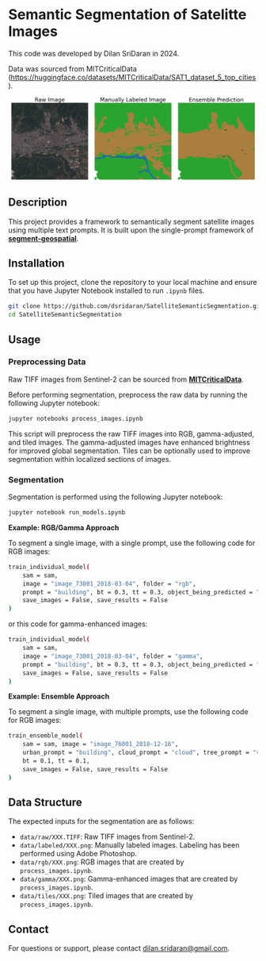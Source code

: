 # Semantic Segmentation of Satelitte Images

This code was developed by Dilan SriDaran in 2024.

Data was sourced from MITCriticalData (https://huggingface.co/datasets/MITCriticalData/SAT1_dataset_5_top_cities). 

![Logo](images/example.png "Ex")

## Description
This project provides a framework to semantically segment satellite images using multiple text prompts. It is built upon the single-prompt framework of [**segment-geospatial**](https://samgeo.gishub.org/text_sam/#samgeo.text_sam.LangSAM.predict).

## Installation
To set up this project, clone the repository to your local machine and ensure that you have Jupyter Notebook installed to run `.ipynb` files.

```bash
git clone https://github.com/dsridaran/SatelliteSemanticSegmentation.git
cd SatelliteSemanticSegmentation
```

## Usage

### Preprocessing Data

Raw TIFF images from Sentinel-2 can be sourced from [**MITCriticalData**](https://huggingface.co/MITCriticalData).

Before performing segmentation, preprocess the raw data by running the following Jupyter notebook:

```bash
jupyter notebooks process_images.ipynb
```

This script will preprocess the raw TIFF images into RGB, gamma-adjusted, and tiled images. The gamma-adjusted images have enhanced brightness for improved global segmentation. Tiles can be optionally used to improve segmentation within localized sections of images.

### Segmentation

Segmentation is performed using the following Jupyter notebook:

```bash
jupyter notebook run_models.ipynb
```

**Example: RGB/Gamma Approach**

To segment a single image, with a single prompt, use the following code for RGB images:

```bash
train_individual_model(
    sam = sam,
    image = "image_73001_2018-03-04", folder = "rgb",
    prompt = "building", bt = 0.3, tt = 0.3, object_being_predicted = "Urban",
    save_images = False, save_results = False
)
```

or this code for gamma-enhanced images:

```bash
train_individual_model(
    sam = sam,
    image = "image_73001_2018-03-04", folder = "gamma",
    prompt = "building", bt = 0.3, tt = 0.3, object_being_predicted = "Urban",
    save_images = False, save_results = False
)
```

**Example: Ensemble Approach**

To segment a single image, with multiple prompts, use the following code for RGB images:

```bash
train_ensemble_model(
    sam = sam, image = "image_76001_2018-12-16",
    urban_prompt = "building", cloud_prompt = "cloud", tree_prompt = "vegetation", water_prompt = "",
    bt = 0.1, tt = 0.1,
    save_images = False, save_results = False
)
```

## Data Structure

The expected inputs for the segmentation are as follows:

- ```data/raw/XXX.TIFF```: Raw TIFF images from Sentinel-2.
- ```data/labeled/XXX.png```: Manually labeled images. Labeling has been performed using Adobe Photoshop.
- ```data/rgb/XXX.png```: RGB images that are created by ```process_images.ipynb```.
- ```data/gamma/XXX.png```: Gamma-enhanced images that are created by ```process_images.ipynb```.
- ```data/tiles/XXX.png```: Tiled images that are created by ```process_images.ipynb```.

## Contact

For questions or support, please contact dilan.sridaran@gmail.com.
